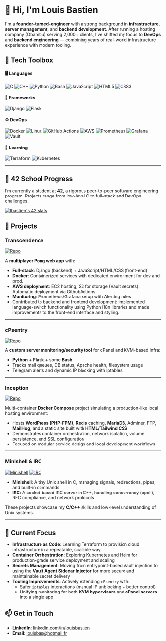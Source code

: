 # 👋 Hi, I'm Louis Bastien

I'm a **founder-turned-engineer** with a strong background in **infrastructure**, **server management**, and **backend development**. After running a hosting company (Obambu) serving 2,000+ clients, I’ve shifted my focus to **DevOps** and **backend engineering** — combining years of real-world infrastructure experience with modern tooling.

## 🧰 Tech Toolbox

#### 🖥️ Languages
![C](https://img.shields.io/badge/C-00599C?style=for-the-badge&logo=c&logoColor=white)
![C++](https://img.shields.io/badge/C++-00599C?style=for-the-badge&logo=c%2B%2B&logoColor=white)
![Python](https://img.shields.io/badge/Python-3670A0?style=for-the-badge&logo=python&logoColor=white)
![Bash](https://img.shields.io/badge/Bash-4EAA25?style=for-the-badge&logo=gnubash&logoColor=white)
![JavaScript](https://img.shields.io/badge/JavaScript-F7DF1E?style=for-the-badge&logo=javascript&logoColor=black)
![HTML5](https://img.shields.io/badge/HTML5-E34F26?style=for-the-badge&logo=html5&logoColor=white)
![CSS3](https://img.shields.io/badge/CSS3-1572B6?style=for-the-badge&logo=css3&logoColor=white)

#### 🧩 Frameworks
![Django](https://img.shields.io/badge/Django-092E20?style=for-the-badge&logo=django&logoColor=white)
![Flask](https://img.shields.io/badge/Flask-000000?style=for-the-badge&logo=flask&logoColor=white)

#### ⚙️ DevOps
![Docker](https://img.shields.io/badge/Docker-2496ED?style=for-the-badge&logo=docker&logoColor=white)
![Linux](https://img.shields.io/badge/Linux-FCC624?style=for-the-badge&logo=linux&logoColor=black)
![GitHub Actions](https://img.shields.io/badge/GitHub%20Actions-2088FF?style=for-the-badge&logo=githubactions&logoColor=white)
![AWS](https://img.shields.io/badge/AWS-232F3E?style=for-the-badge&logo=amazonaws&logoColor=white)
![Prometheus](https://img.shields.io/badge/Prometheus-E6522C?style=for-the-badge&logo=prometheus&logoColor=white)
![Grafana](https://img.shields.io/badge/Grafana-F46800?style=for-the-badge&logo=grafana&logoColor=white)
![Vault](https://img.shields.io/badge/Vault-000000?style=for-the-badge&logo=vault&logoColor=white)

#### 🚀 Learning
![Terraform](https://img.shields.io/badge/Terraform-844FBA?style=for-the-badge&logo=terraform&logoColor=white)
![Kubernetes](https://img.shields.io/badge/Kubernetes-326CE5?style=for-the-badge&logo=kubernetes&logoColor=white)

---

## 🏫 42 School Progress

I’m currently a student at **42**, a rigorous peer-to-peer software engineering program. Projects range from low-level C to full-stack and DevOps challenges.

[![lbastien's 42 stats](https://badge.mediaplus.ma/colorfulwaves/lbastien?1337Badge=off&UM6P=off)](https://github.com/oakoudad/badge42)


## 🚀 Projects

### Transcendence 
[![Repo](https://img.shields.io/badge/GitHub-Transcendence-blue?logo=github)](https://github.com/louis-bastien/ft_transcendence-showcase)

A **multiplayer Pong web app** with:
- **Full-stack**: Django (backend) + JavaScript/HTML/CSS (front-end)  
- **Docker**: Containerized services with dedicated environment for dev and prod. 
- **AWS deployment**: EC2 hosting, S3 for storage (Vault secrets). Automatic deployment via GithubActions.
- **Monitoring**: Prometheus/Grafana setup with Alerting rules
- Contributed to backend and frontend development: implemented language-switch functionality using Python i18n libraries and made improvements to the front-end interface and styling.

---

### cPsentry 
[![Repo](https://img.shields.io/badge/GitHub-cPsentry-blue?logo=github)](https://github.com/louis-bastien/cPsentry)

A **custom server monitoring/security tool** for cPanel and KVM-based infra:
- **Python** + **Flask** + some **Bash**  
- Tracks mail queues, DB status, Apache health, filesystem usage  
- Telegram alerts and dynamic IP blocking with iptables  

---

### Inception 
[![Repo](https://img.shields.io/badge/GitHub-Inception-blue?logo=github)](https://github.com/louis-bastien/inception)

Multi-container **Docker Compose** project simulating a production-like local hosting environment:
- Hosts **WordPress (PHP-FPM)**, **Redis** caching, **MariaDB**, Adminer, FTP, **MailHog**, and a static site built with **HTML/Tailwind CSS**  
- Demonstrates container orchestration, network isolation, volume persistence, and SSL configuration  
- Focused on modular service design and local development workflows

---

### Minishell & IRC

[![Minishell](https://img.shields.io/badge/GitHub-Minishell-blue?logo=github)](https://github.com/louis-bastien/minishell)
[![IRC](https://img.shields.io/badge/GitHub-IRC-blue?logo=github)](https://github.com/louis-bastien/IRC)

- **Minishell**: A tiny Unix shell in C, managing signals, redirections, pipes, and built-in commands  
- **IRC**: A socket-based IRC server in C++, handling concurrency (epoll), RFC compliance, and network protocols  

These projects showcase my **C/C++** skills and low-level understanding of Unix systems.

---

## 🌱 Current Focus

- **Infrastructure as Code**: Learning Terraform to provision cloud infrastructure in a repeatable, scalable way  
- **Container Orchestration**: Exploring Kubernetes and Helm for production-grade service deployment and scaling  
- **Secrets Management**: Moving from entrypoint-based Vault injection to using the **Vault Agent Sidecar Injector** for more secure and maintainable secret delivery  
- **Tooling Improvements**: Actively extending `cPsentry` with:
  - Safer `iptables` interactions (manual IP unblocking + better control)
  - Unifying monitoring for both **KVM hypervisors** and **cPanel servers** into a single app

## 📫 Get in Touch

- **LinkedIn**: [linkedin.com/in/louisbastien](https://www.linkedin.com/in/louisbastien)  
- **Email**: louisbas@hotmail.fr

<!-- End of README -->
